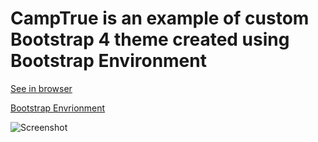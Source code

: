 # CampTrue is an example of custom Bootstrap 4 theme created using Bootstrap Environment

[See in browser](#)

[Bootstrap Envrionment](https://github.com/ritwikmathlearner/Bootstrap-Envrionment)

![Screenshot](image.jpg)